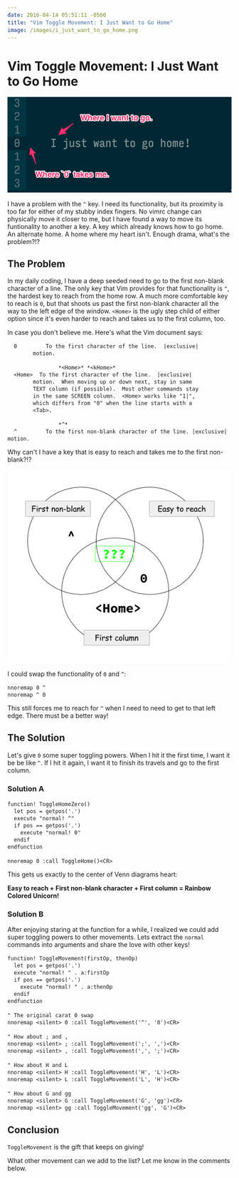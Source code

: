 ```yaml
---
date: 2016-04-14 05:51:11 -0500
title: "Vim Toggle Movement: I Just Want to Go Home"
image: /images/i_just_want_to_go_home.png 
---
```

# Vim Toggle Movement: I Just Want to Go Home
<img src="/images/i_just_want_to_go_home.png " alt='I just want to go home' />

I have a problem with the `^` key. I need its functionality, but its proximity is
too far for either of my stubby index fingers. No vimrc change can physically move it
closer to me, but I have found a way to move its funtionality to another a key.
A key which already knows how to go home. An alternate home. A home where my
heart isn't. Enough drama, what's the problem?!?

<!-- more -->
## The Problem

In my daily coding, I have a deep seeded need to go to the first non-blank
character of a line. The only key that Vim provides for that functionality is `^`,
the hardest key to reach from the home row. A much more comfortable key to reach
is `0`, but that shoots us past the first non-blank character all the way to
the left edge of the window. `<Home>` is the ugly step child of either option
since it's even harder to reach and takes us to the first column, too.

In case you don't believe me. Here's what the Vim document says:

```text
  0			To the first character of the line.  |exclusive|
        motion.

                *<Home>* *<kHome>*
  <Home>  To the first character of the line.  |exclusive|
        motion.  When moving up or down next, stay in same
        TEXT column (if possible).  Most other commands stay
        in the same SCREEN column.  <Home> works like "1|",
        which differs from "0" when the line starts with a
        <Tab>.

                *^*
  ^			To the first non-blank character of the line. |exclusive| motion.
```

Why can't I have a key that is easy to reach and takes me to the first
non-blank?!?

<img src="/images/venn_home_0.png " alt='venn diagram - home, caret, and 0' />

I could swap the functionality of `0` and `^`:

```
nnoremap 0 ^
nnoremap ^ 0
```

This still forces me to reach for `^` when I need to need to get to that left
edge. There must be a better way!

## The Solution

Let's give `0` some super toggling powers. When I hit it the first time, I want it be
be like `^`. If I hit it again, I want it to finish its travels and go to the
first column.

### Solution A

```vim
function! ToggleHomeZero()
  let pos = getpos('.')
  execute "normal! ^"
  if pos == getpos('.')
    execute "normal! 0"
  endif
endfunction

nnoremap 0 :call ToggleHome()<CR>
```

This gets us exactly to the center of Venn diagrams heart:

**Easy to reach + First non-blank character + First column = Rainbow Colored Unicorn!**

### Solution B

After enjoying staring at the function for a while, I realized we could add
super toggling powers to other movements. Lets extract the `normal` commands
into arguments and share the love with other keys!

```vim
function! ToggleMovement(firstOp, thenOp)
  let pos = getpos('.')
  execute "normal! " . a:firstOp
  if pos == getpos('.')
    execute "normal! " . a:thenOp
  endif
endfunction

" The original carat 0 swap
nnoremap <silent> 0 :call ToggleMovement('^', '0')<CR>

" How about ; and ,
nnoremap <silent> ; :call ToggleMovement(';', ',')<CR>
nnoremap <silent> , :call ToggleMovement(',', ';')<CR>

" How about H and L
nnoremap <silent> H :call ToggleMovement('H', 'L')<CR>
nnoremap <silent> L :call ToggleMovement('L', 'H')<CR>

" How about G and gg
nnoremap <silent> G :call ToggleMovement('G', 'gg')<CR>
nnoremap <silent> gg :call ToggleMovement('gg', 'G')<CR>
```

## Conclusion

`ToggleMovement` is the gift that keeps on giving!

What other movement can we add to the list?
Let me know in the comments below.
